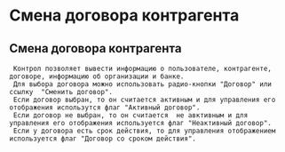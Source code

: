 ﻿---
description: 2.4.7
---
# Смена договора контрагента
## Смена договора контрагента
     Контрол позволяет вывести информацию о пользователе, контрагенте, договоре, информацию об организации и банке.
     Для выбора договора можно использовать радио-кнопки "Договор" или ссылку  "Сменить договор". 
     Если договор выбран, то он считается активным и для управления его отображения использутся флаг "Активный договор".
     Если договор не выбран, то он считается  не авктивным и для управления его отображения используется флаг "Неактивный договор".
     Если у договора есть срок действия, то для управления отображением используется флаг "Договор со сроком действия".
     

